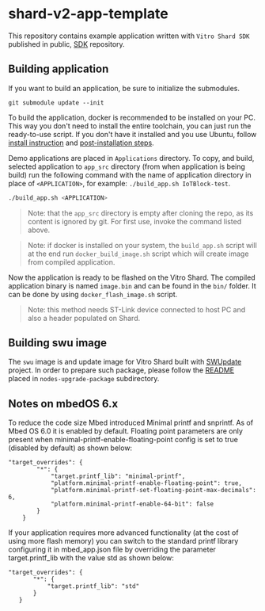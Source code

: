 # shard-v2-app-template

This repository contains example application written with `Vitro Shard SDK`
published in public, [SDK](https://github.com/VitroTech/vitroio-sdk) repository.

## Building application

If you want to build an application, be sure to initialize the submodules.

```
git submodule update --init
```

To build the application, docker is recommended to be installed on your PC. This
way you don't need to install the entire toolchain, you can just run the
ready-to-use script. If you don't have it installed and you use Ubuntu, follow
[install instruction](https://docs.docker.com/engine/install/ubuntu/) and
[post-installation steps](https://docs.docker.com/engine/install/linux-postinstall/).

Demo applications are placed in `Applications` directory. To copy, and build,
selected application to `app_src` directory (from when application is being
build) run the following command with the name of application directory in place
of `<APPLICATION>`, for example: `./build_app.sh IoTBlock-test`.

```bash
./build_app.sh <APPLICATION>
```

> Note: that the `app_src` directory is empty after cloning the repo, as its
  content is ignored by git. For first use, invoke the command listed above.

> Note: if docker is installed on your system, the `build_app.sh` script will
  at the end run `docker_build_image.sh` script which will create image from
  compiled application.

Now the application is ready to be flashed on the Vitro Shard. The compiled
application binary is named `image.bin` and can be found in the `bin/` folder.
It can be done by using `docker_flash_image.sh` script.

> Note: this method needs ST-Link device connected to host PC and also a header
  populated on Shard.

## Building swu image

The `swu` image is and update image for Vitro Shard built with
[SWUpdate](https://sbabic.github.io/swupdate/swupdate.html) project. In order to
prepare such package, please follow the
[README](./nodes-upgrade-package/README.md) placed in `nodes-upgrade-package`
subdirectory.

## Notes on mbedOS 6.x
To reduce the code size Mbed introduced Minimal printf and snprintf. As of
Mbed OS 6.0 it is enabled by default. Floating point parameters are only
present when minimal-printf-enable-floating-point config is set to true
(disabled by default) as shown below:
```
"target_overrides": {
        "*": {
            "target.printf_lib": "minimal-printf",
            "platform.minimal-printf-enable-floating-point": true,
            "platform.minimal-printf-set-floating-point-max-decimals": 6,
            "platform.minimal-printf-enable-64-bit": false
        }
    }
```

If your application requires more advanced functionality (at the cost of
using more flash memory) you can switch to the standard printf library
configuring it in mbed_app.json file by overriding the parameter
target.printf_lib with the value std as shown below:
 ```
 "target_overrides": {
        "*": {
            "target.printf_lib": "std"
        }
    }
```
